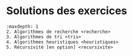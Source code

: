 # Solutions des exercices

```{toctree}
:maxdepth: 1
2. Algorithmes de recherche <recherche>
3. Algorithmes de tri <tris>
4. Algorithmes heuristiques <heuristiques>
5. Récursivité [en option] <recursivite>
```